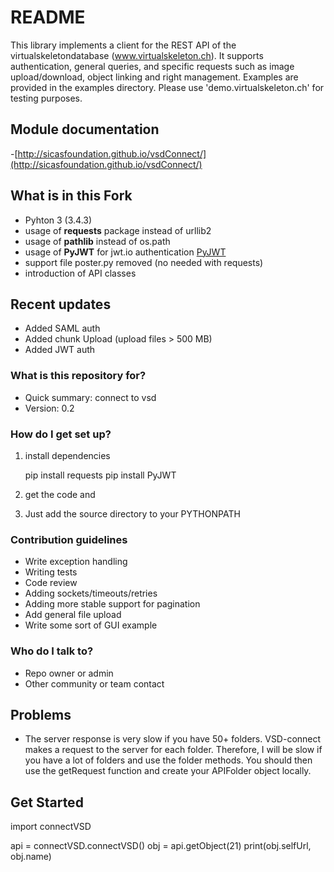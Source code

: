 # README #

This library implements a client for the REST API of the virtualskeletondatabase (www.virtualskeleton.ch). It supports authentication, general queries, and specific requests such as image upload/download, object linking and right management. Examples are provided in the examples directory. Please use 'demo.virtualskeleton.ch' for testing purposes.

## Module documentation
-[http://sicasfoundation.github.io/vsdConnect/](http://sicasfoundation.github.io/vsdConnect/)

## What is in this Fork
- Pyhton 3 (3.4.3)
- usage of **requests** package instead of urllib2
- usage of **pathlib** instead of os.path
- usage of **PyJWT** for jwt.io authentication [PyJWT](https://github.com/jpadilla/pyjwt)
- support file poster.py removed (no needed with requests)
- introduction of API classes

## Recent updates
- Added SAML auth 
- Added chunk Upload (upload files > 500 MB) 
- Added JWT auth

### What is this repository for? ###

* Quick summary: connect to vsd
* Version: 0.2

### How do I get set up? ###
1. install dependencies    
    
    pip install requests
    pip install PyJWT

2. get the code and 
3. Just add the source directory to your PYTHONPATH

### Contribution guidelines ###

* Write exception handling
* Writing tests
* Code review
* Adding sockets/timeouts/retries
* Adding more stable support for pagination
* Add general file upload
* Write some sort of GUI example

### Who do I talk to? ###

* Repo owner or admin
* Other community or team contact

## Problems
* The server response is very slow if you have 50+ folders. VSD-connect makes a request to the server for each folder. Therefore, I will be slow if you have a lot of folders and use the folder methods. You should then use the getRequest function and create your APIFolder object locally.

## Get Started

import connectVSD

api = connectVSD.connectVSD()
obj = api.getObject(21)
print(obj.selfUrl, obj.name)



